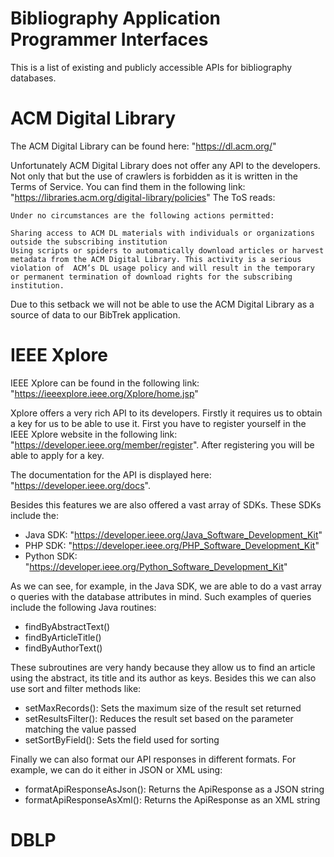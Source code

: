 # Bibliography Application Programmer Interfaces

This is a list of existing and publicly accessible APIs for bibliography databases.

# ACM Digital Library

The ACM Digital Library can be found here: "https://dl.acm.org/"

Unfortunately ACM Digital Library does not offer any API to the developers.
Not only that but the use of crawlers is forbidden as it is written in the Terms of Service. You can find them in the following link: "https://libraries.acm.org/digital-library/policies"
The ToS reads:

    Under no circumstances are the following actions permitted:

    Sharing access to ACM DL materials with individuals or organizations outside the subscribing institution
    Using scripts or spiders to automatically download articles or harvest metadata from the ACM Digital Library. This activity is a serious violation of  ACM’s DL usage policy and will result in the temporary or permanent termination of download rights for the subscribing institution.

Due to this setback we will not be able to use the ACM Digital Library as a source of data to our BibTrek application.

# IEEE Xplore

IEEE Xplore can be found in the following link: "https://ieeexplore.ieee.org/Xplore/home.jsp"

Xplore offers a very rich API to its developers. Firstly it requires us to obtain a key for us to be able to use it. First you have to register yourself in the IEEE Xplore website in the following link: "https://developer.ieee.org/member/register". After registering you will be able to apply for a key. 

The documentation for the API is displayed here: "https://developer.ieee.org/docs".

Besides this features we are also offered a vast array of SDKs. These SDKs include the:
  - Java SDK: "https://developer.ieee.org/Java_Software_Development_Kit"
  - PHP SDK: "https://developer.ieee.org/PHP_Software_Development_Kit"
  - Python SDK: "https://developer.ieee.org/Python_Software_Development_Kit"

As we can see, for example, in the Java SDK, we are able to do a vast array o queries with the database attributes in mind. Such examples of queries include the following Java routines:

  - findByAbstractText()
  - findByArticleTitle()
  - findByAuthorText()

These subroutines are very handy because they allow us to find an article using the abstract, its title and its author as keys.
Besides this we can also use sort and filter methods like:
  
  - setMaxRecords(): Sets the maximum size of the result set returned
  - setResultsFilter(): Reduces the result set based on the parameter matching the value passed
  - setSortByField(): Sets the field used for sorting

Finally we can also format our API responses in different formats. For example, we can do it either in JSON or XML using:

  - formatApiResponseAsJson(): Returns the ApiResponse as a JSON string
  - formatApiResponseAsXml(): Returns the ApiResponse as an XML string

# DBLP 
